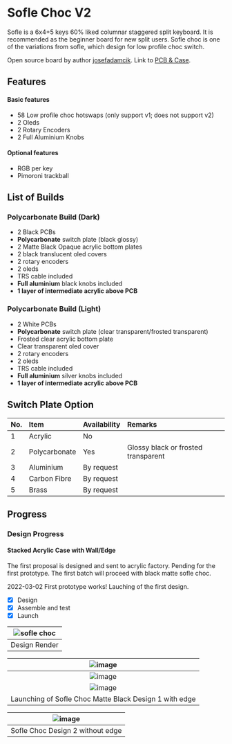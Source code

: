 # Sofle Choc V2

Sofle is a 6x4+5 keys 60% liked columnar staggered split keyboard. It is recommended as the beginner board for new split users. Sofle choc is one of the variations from sofle, which design for low profile choc switch. 


Open source board by author [josefadamcik](https://github.com/josefadamcik). Link to [PCB & Case](https://github.com/josefadamcik/SofleKeyboard/tree/master/Sofle_Choc). 

## Features
#### Basic features
- 58 Low profile choc hotswaps (only support v1; does not support v2)
- 2 Oleds
- 2 Rotary Encoders
- 2 Full Aluminium Knobs

#### Optional features
- RGB per key
- Pimoroni trackball

## List of Builds 
### Polycarbonate Build (Dark)
- 2 Black PCBs 
- **Polycarbonate** switch plate (black glossy)
- 2 Matte Black Opaque acrylic bottom plates
- 2 black translucent oled covers
- 2 rotary encoders
- 2 oleds
- TRS cable included
- **Full aluminium** black knobs included
- **1 layer of intermediate acrylic above PCB**

### Polycarbonate Build (Light)
- 2 White PCBs
- **Polycarbonate** switch plate (clear transparent/frosted transparent)
- Frosted clear acrylic bottom plate
- Clear transparent oled cover
- 2 rotary encoders
- 2 oleds
- TRS cable included
- **Full aluminium** silver knobs included
- **1 layer of intermediate acrylic above PCB**


## Switch Plate Option
| No. | Item | Availability | Remarks |
|:-|:-|:-|:-|
|1| Acrylic| No | |
|2| Polycarbonate | Yes |Glossy black or frosted transparent |
|3| Aluminium | By request||
|4| Carbon Fibre | By request ||
|5| Brass |By request  ||

## Progress
### Design Progress
#### Stacked Acrylic Case with Wall/Edge
The first proposal is designed and sent to acrylic factory. Pending for the first prototype. The first batch will proceed with black matte sofle choc. 

2022-03-02 First prototype works! Lauching of the first design.
- [x] Design
- [x] Assemble and test
- [x] Launch

|![sofle choc](https://user-images.githubusercontent.com/79617315/150304247-642e3354-0431-4838-af49-ec810926e4d0.png)|
|:--:|
|Design Render|

|![image](https://user-images.githubusercontent.com/79617315/152263336-bd0bd48a-4d3b-4a5f-81d0-f5a3925ab2cf.png)|
|:--:|
|![image](https://user-images.githubusercontent.com/79617315/152263356-b5a84cd4-9be9-4af7-b953-2de2120a3b68.png)|
|![image](https://user-images.githubusercontent.com/79617315/152263362-e942db4e-584e-4c95-8658-efc01b90e366.png)|
|Launching of Sofle Choc Matte Black Design 1 with edge|

|![image](https://user-images.githubusercontent.com/79617315/155660049-d4257da6-df8d-452a-a102-4e464743c78c.png)|
|:--:|
|Sofle Choc Design 2 without edge|

